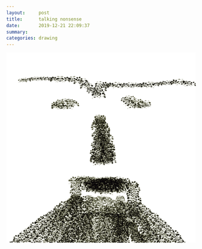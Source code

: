 ```yaml
---
layout:     post
title:      talking nonsense
date:       2019-12-21 22:09:37
summary:    
categories: drawing
---
```

![talking nonsense](/images/diary/talking-nonsense.png ".")
